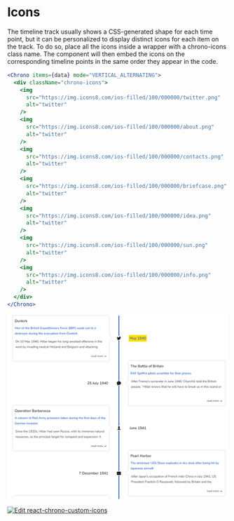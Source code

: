 # Icons

The timeline track usually shows a CSS-generated shape for each time point, but it can be personalized to display distinct icons for each item on the track. To do so, place all the icons inside a wrapper with a chrono-icons class name. The component will then embed the icons on the corresponding timeline points in the same order they appear in the code.

```jsx
<Chrono items={data} mode="VERTICAL_ALTERNATING">
  <div className="chrono-icons">
    <img
      src="https://img.icons8.com/ios-filled/100/000000/twitter.png"
      alt="twitter"
    />
    <img
      src="https://img.icons8.com/ios-filled/100/000000/about.png"
      alt="twitter"
    />
    <img
      src="https://img.icons8.com/ios-filled/100/000000/contacts.png"
      alt="twitter"
    />
    <img
      src="https://img.icons8.com/ios-filled/100/000000/briefcase.png"
      alt="twitter"
    />
    <img
      src="https://img.icons8.com/ios-filled/100/000000/idea.png"
      alt="twitter"
    />
    <img
      src="https://img.icons8.com/ios-filled/100/000000/sun.png"
      alt="twitter"
    />
    <img
      src="https://img.icons8.com/ios-filled/100/000000/info.png"
      alt="twitter"
    />
  </div>
</Chrono>
```

![icons](../assets/icons.png)

[![Edit react-chrono-custom-icons](https://codesandbox.io/static/img/play-codesandbox.svg)](https://codesandbox.io/s/react-chrono-custom-icons-x9s2k?fontsize=14&hidenavigation=1&theme=dark)
